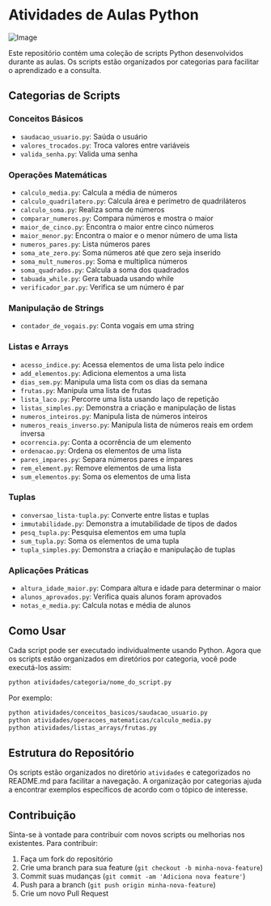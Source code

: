 # Atividades de Aulas Python

![Image](https://github.com/user-attachments/assets/96ffe3d6-8e92-4eb7-8e13-8f0395b5e8c2)

Este repositório contém uma coleção de scripts Python desenvolvidos durante as aulas. Os scripts estão organizados por categorias para facilitar o aprendizado e a consulta.

## Categorias de Scripts

### Conceitos Básicos

- `saudacao_usuario.py`: Saúda o usuário
- `valores_trocados.py`: Troca valores entre variáveis
- `valida_senha.py`: Valida uma senha

### Operações Matemáticas

- `calculo_media.py`: Calcula a média de números
- `calculo_quadrilatero.py`: Calcula área e perímetro de quadriláteros
- `calculo_soma.py`: Realiza soma de números
- `comparar_numeros.py`: Compara números e mostra o maior
- `maior_de_cinco.py`: Encontra o maior entre cinco números
- `maior_menor.py`: Encontra o maior e o menor número de uma lista
- `numeros_pares.py`: Lista números pares
- `soma_ate_zero.py`: Soma números até que zero seja inserido
- `soma_mult_numeros.py`: Soma e multiplica números
- `soma_quadrados.py`: Calcula a soma dos quadrados
- `tabuada_while.py`: Gera tabuada usando while
- `verificador_par.py`: Verifica se um número é par

### Manipulação de Strings

- `contador_de_vogais.py`: Conta vogais em uma string

### Listas e Arrays

- `acesso_indice.py`: Acessa elementos de uma lista pelo índice
- `add_elementos.py`: Adiciona elementos a uma lista
- `dias_sem.py`: Manipula uma lista com os dias da semana
- `frutas.py`: Manipula uma lista de frutas
- `lista_laco.py`: Percorre uma lista usando laço de repetição
- `listas_simples.py`: Demonstra a criação e manipulação de listas
- `numeros_inteiros.py`: Manipula lista de números inteiros
- `numeros_reais_inverso.py`: Manipula lista de números reais em ordem inversa
- `ocorrencia.py`: Conta a ocorrência de um elemento
- `ordenacao.py`: Ordena os elementos de uma lista
- `pares_impares.py`: Separa números pares e ímpares
- `rem_element.py`: Remove elementos de uma lista
- `sum_elementos.py`: Soma os elementos de uma lista

### Tuplas

- `conversao_lista-tupla.py`: Converte entre listas e tuplas
- `immutabilidade.py`: Demonstra a imutabilidade de tipos de dados
- `pesq_tupla.py`: Pesquisa elementos em uma tupla
- `sum_tupla.py`: Soma os elementos de uma tupla
- `tupla_simples.py`: Demonstra a criação e manipulação de tuplas

### Aplicações Práticas

- `altura_idade_maior.py`: Compara altura e idade para determinar o maior
- `alunos_aprovados.py`: Verifica quais alunos foram aprovados
- `notas_e_media.py`: Calcula notas e média de alunos

## Como Usar

Cada script pode ser executado individualmente usando Python. Agora que os scripts estão organizados em diretórios por categoria, você pode executá-los assim:

```bash
python atividades/categoria/nome_do_script.py
```

Por exemplo:

```bash
python atividades/conceitos_basicos/saudacao_usuario.py
python atividades/operacoes_matematicas/calculo_media.py
python atividades/listas_arrays/frutas.py
```

## Estrutura do Repositório

Os scripts estão organizados no diretório `atividades` e categorizados no README.md para facilitar a navegação. A organização por categorias ajuda a encontrar exemplos específicos de acordo com o tópico de interesse.

## Contribuição

Sinta-se à vontade para contribuir com novos scripts ou melhorias nos existentes. Para contribuir:

1. Faça um fork do repositório
2. Crie uma branch para sua feature (`git checkout -b minha-nova-feature`)
3. Commit suas mudanças (`git commit -am 'Adiciona nova feature'`)
4. Push para a branch (`git push origin minha-nova-feature`)
5. Crie um novo Pull Request
